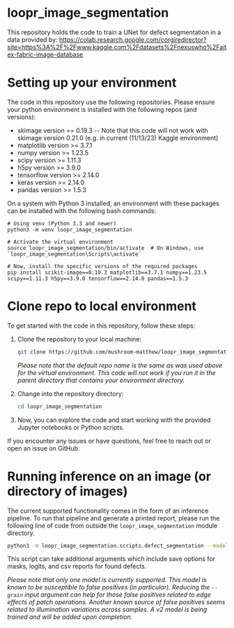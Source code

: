 # loopr_image_segmentation
This repository holds the code to train a UNet for defect segmentation in a data provided by: https://colab.research.google.com/corgiredirector?site=https%3A%2F%2Fwww.kaggle.com%2Fdatasets%2Fnexuswho%2Faitex-fabric-image-database

# Setting up your environment
The code in this repository use the following repositories. Please ensure your python environment is installed with the following repos (and versions):
- skimage version == 0.19.3  -- Note that this code will not work with skimage version 0.21.0 (e.g. in current (11/13/23) Kaggle environment)
- matplotlib version >= 3.7.1
- numpy version >= 1.23.5
- scipy version >= 1.11.3
- h5py version >= 3.9.0
- tensorflow version >= 2.14.0
- keras version >= 2.14.0
- pandas version >= 1.5.3

On a system with Python 3 installed, an environment with these packages can be installed with the following bash commands:
~~~~
# Using venv (Python 3.3 and newer)
python3 -m venv loopr_image_segmentation

# Activate the virtual environment
source loopr_image_segmentation/bin/activate  # On Windows, use `loopr_image_segmentation\Scripts\activate`

# Now, install the specific versions of the required packages
pip install scikit-image==0.19.3 matplotlib==3.7.1 numpy==1.23.5 scipy==1.11.3 h5py==3.9.0 tensorflow==2.14.0 pandas==1.5.3
~~~~

# Clone repo to local environment

To get started with the code in this repository, follow these steps:

1. Clone the repository to your local machine:

    ```bash
    git clone https://github.com/mushroom-matthew/loopr_image_segmentation.git
    ```
    *Please note that the default repo name is the same as was used above for the virtual environment. This code will not work if you run it in the parent directory that contains your environment directory.*
    
2. Change into the repository directory:

    ```bash
    cd loopr_image_segmentation
    ```

3. Now, you can explore the code and start working with the provided Jupyter notebooks or Python scripts.

If you encounter any issues or have questions, feel free to reach out or open an issue on GitHub.

# Running inference on an image (or directory of images)

The current supported functionality comes in the form of an inference pipeline. To run that pipeline and generate a printed report, please run the following line of code from outside the `loopr_image_segmentation` module directory.

~~~~bash
python3 -m loopr_image_segmentation.scripts.defect_segmentation --model {/absolute/path/to/}loopr_image_segementation/models/pretrained_model.h5 --image {/absolute/path/to/image/or/directory/of/images/such/as/}loopr_image_segmentation/data/sample_data/
~~~~

This script can take additional arguments which include save options for masks, logits, and csv reports for found defects.

*Please note that only one model is currently supported. This model is known to be susceptible to false positives (in particular). Reducing the `--grain` input argument can help for those false positives related to edge effects of patch operations. Another known source of false positives seems related to illumination variations across samples. A v2 model is being trained and will be added upon completion.*
